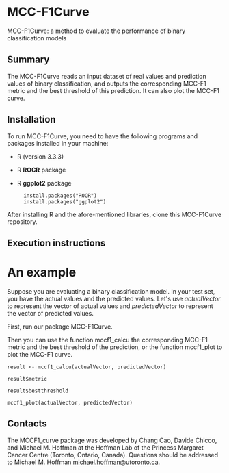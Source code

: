 # MCC-F1Curve #

MCC-F1Curve: a method to evaluate the performance of binary classification models

## Summary ##

The MCC-F1Curve reads an input dataset of real values and prediction values of binary classification, and outputs the corresponding MCC-F1 metric and the best threshold of this prediction. It can also plot the MCC-F1 curve.

## Installation ##

To run MCC-F1Curve, you need to have the following programs and packages installed in your machine:

* R (version 3.3.3)
* R **ROCR** package
* R **ggplot2** package

		install.packages("ROCR")
		install.packages("ggplot2")

After installing R and the afore-mentioned libraries, clone this MCC-F1Curve repository.

## Execution instructions ##

# An example

Suppose you are evaluating a binary classification model. In your test set, you have the actual values and the predicted values. Let's use *actualVector* to represent the vector of actual values and *predictedVector* to represent the vector of predicted values.

First, run our package MCC-F1Curve.

Then you can use the function mccf1_calcu the corresponding MCC-F1 metric and the best threshold of the prediction, or the function mccf1_plot to plot the MCC-F1 curve.

	result <- mccf1_calcu(actualVector, predictedVector)

	result$metric

	result$bestthreshold

	mccf1_plot(actualVector, predictedVector)

## Contacts ##

The MCCF1_curve package was developed by Chang Cao, Davide Chicco, and Michael M. Hoffman at the Hoffman Lab of the Princess Margaret Cancer Centre (Toronto, Ontario, Canada). Questions should be
addressed to Michael M. Hoffman <michael.hoffman@utoronto.ca>.
